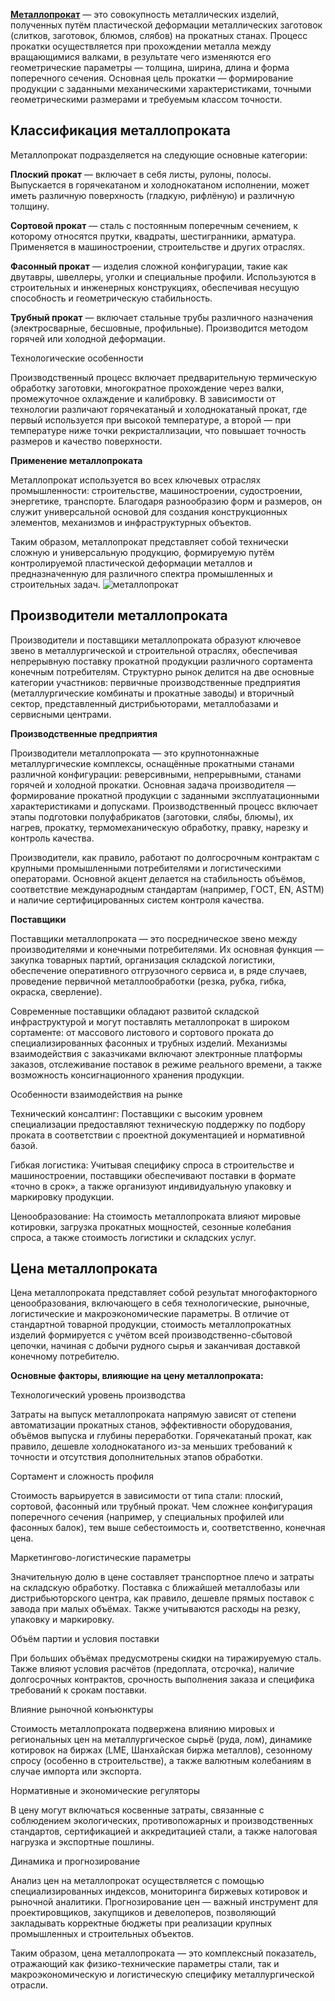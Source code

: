 [**Металлопрокат**](https://lexsteel.ru/) — это совокупность металлических изделий, полученных путём пластической деформации металлических заготовок (слитков, заготовок, блюмов, слябов) на прокатных станах. Процесс прокатки осуществляется при прохождении металла между вращающимися валками, в результате чего изменяются его геометрические параметры — толщина, ширина, длина и форма поперечного сечения. Основная цель прокатки — формирование продукции с заданными механическими характеристиками, точными геометрическими размерами и требуемым классом точности.

## Классификация металлопроката

Металлопрокат подразделяется на следующие основные категории:

**Плоский прокат** — включает в себя листы, рулоны, полосы. Выпускается в горячекатаном и холоднокатаном исполнении, может иметь различную поверхность (гладкую, рифлёную) и различную толщину.

**Сортовой прокат** — сталь с постоянным поперечным сечением, к которому относятся прутки, квадраты, шестигранники, арматура. Применяется в машиностроении, строительстве и других отраслях.

**Фасонный прокат** — изделия сложной конфигурации, такие как двутавры, швеллеры, уголки и специальные профили. Используются в строительных и инженерных конструкциях, обеспечивая несущую способность и геометрическую стабильность.

**Трубный прокат** — включает стальные трубы различного назначения (электросварные, бесшовные, профильные). Производится методом горячей или холодной деформации.

Технологические особенности

Производственный процесс включает предварительную термическую обработку заготовки, многократное прохождение через валки, промежуточное охлаждение и калибровку. В зависимости от технологии различают горячекатаный и холоднокатаный прокат, где первый используется при высокой температуре, а второй — при температуре ниже точки рекристаллизации, что повышает точность размеров и качество поверхности.

**Применение металлопроката**

Металлопрокат используется во всех ключевых отраслях промышленности: строительстве, машиностроении, судостроении, энергетике, транспорте. Благодаря разнообразию форм и размеров, он служит универсальной основой для создания конструкционных элементов, механизмов и инфраструктурных объектов.

Таким образом, металлопрокат представляет собой технически сложную и универсальную продукцию, формируемую путём контролируемой пластической деформации металлов и предназначенную для различного спектра промышленных и строительных задач.
![металлопрокат](https://github.com/user-attachments/assets/585a7edd-c52d-4fb8-b882-502f764edf6c)

## Производители металлопроката

Производители и поставщики металлопроката образуют ключевое звено в металлургической и строительной отраслях, обеспечивая непрерывную поставку прокатной продукции различного сортамента конечным потребителям. Структурно рынок делится на две основные категории участников: первичные производственные предприятия (металлургические комбинаты и прокатные заводы) и вторичный сектор, представленный дистрибьюторами, металлобазами и сервисными центрами.

**Производственные предприятия**

Производители металлопроката — это крупнотоннажные металлургические комплексы, оснащённые прокатными станами различной конфигурации: реверсивными, непрерывными, станами горячей и холодной прокатки. Основная задача производителя — формирование прокатной продукции с заданными эксплуатационными характеристиками и допусками. Производственный процесс включает этапы подготовки полуфабрикатов (заготовки, слябы, блюмы), их нагрев, прокатку, термомеханическую обработку, правку, нарезку и контроль качества.

Производители, как правило, работают по долгосрочным контрактам с крупными промышленными потребителями и логистическими операторами. Основной акцент делается на стабильность объёмов, соответствие международным стандартам (например, ГОСТ, EN, ASTM) и наличие сертифицированных систем контроля качества.

**Поставщики**

Поставщики металлопроката — это посредническое звено между производителями и конечными потребителями. Их основная функция — закупка товарных партий, организация складской логистики, обеспечение оперативного отгрузочного сервиса и, в ряде случаев, проведение первичной металлообработки (резка, рубка, гибка, окраска, сверление).

Современные поставщики обладают развитой складской инфраструктурой и могут поставлять металлопрокат в широком сортаменте: от массового листового и сортового проката до специализированных фасонных и трубных изделий. Механизмы взаимодействия с заказчиками включают электронные платформы заказов, отслеживание поставок в режиме реального времени, а также возможность консигнационного хранения продукции.

Особенности взаимодействия на рынке

Технический консалтинг: Поставщики с высоким уровнем специализации предоставляют техническую поддержку по подбору проката в соответствии с проектной документацией и нормативной базой.

Гибкая логистика: Учитывая специфику спроса в строительстве и машиностроении, поставщики обеспечивают поставки в формате «точно в срок», а также организуют индивидуальную упаковку и маркировку продукции.

Ценообразование: На стоимость металлопроката влияют мировые котировки, загрузка прокатных мощностей, сезонные колебания спроса, а также стоимость логистики и складских услуг.

## Цена металлопроката

Цена металлопроката представляет собой результат многофакторного ценообразования, включающего в себя технологические, рыночные, логистические и макроэкономические параметры. В отличие от стандартной товарной продукции, стоимость металлопрокатных изделий формируется с учётом всей производственно-сбытовой цепочки, начиная с добычи рудного сырья и заканчивая доставкой конечному потребителю.

**Основные факторы, влияющие на цену металлопроката:**

Технологический уровень производства

Затраты на выпуск металлопроката напрямую зависят от степени автоматизации прокатных станов, эффективности оборудования, объёмов выпуска и глубины переработки. Горячекатаный прокат, как правило, дешевле холоднокатаного из-за меньших требований к точности и отсутствия дополнительных этапов обработки.

Сортамент и сложность профиля

Стоимость варьируется в зависимости от типа стали: плоский, сортовой, фасонный или трубный прокат. Чем сложнее конфигурация поперечного сечения (например, у специальных профилей или фасонных балок), тем выше себестоимость и, соответственно, конечная цена.

Маркетингово-логистические параметры

Значительную долю в цене составляет транспортное плечо и затраты на складскую обработку. Поставка с ближайшей металлобазы или дистрибьюторского центра, как правило, дешевле прямых поставок с завода при малых объёмах. Также учитываются расходы на резку, упаковку и маркировку.

Объём партии и условия поставки

При больших объёмах предусмотрены скидки на тиражируемую сталь. Также влияют условия расчётов (предоплата, отсрочка), наличие долгосрочных контрактов, срочность выполнения заказа и специфика требований к срокам поставки.

Влияние рыночной конъюнктуры

Стоимость металлопроката подвержена влиянию мировых и региональных цен на металлургическое сырьё (руда, лом), динамике котировок на биржах (LME, Шанхайская биржа металлов), сезонному спросу (особенно в строительстве), а также валютным колебаниям в случае импорта или экспорта.

Нормативные и экономические регуляторы

В цену могут включаться косвенные затраты, связанные с соблюдением экологических, противопожарных и производственных стандартов, сертификацией и аккредитацией стали, а также налоговая нагрузка и экспортные пошлины.

Динамика и прогнозирование

Анализ цен на металлопрокат осуществляется с помощью специализированных индексов, мониторинга биржевых котировок и рыночной аналитики. Прогнозирование цен — важный инструмент для проектировщиков, закупщиков и девелоперов, позволяющий закладывать корректные бюджеты при реализации крупных промышленных и строительных объектов.

Таким образом, цена металлопроката — это комплексный показатель, отражающий как физико-технические параметры стали, так и макроэкономическую и логистическую специфику металлургической отрасли.
